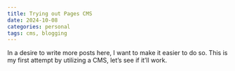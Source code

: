 ```yaml
---
title: Trying out Pages CMS
date: 2024-10-08
categories: personal
tags: cms, blogging
---
```

In a desire to write more posts here, I want to make it easier to do so. This is my first attempt by utilizing a CMS, let’s see if it’ll work.